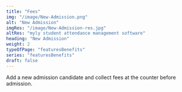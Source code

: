 ```yaml
---
title: "Fees"
img: "/image/New-Admission.png"
alt: "New Admission"
imgRes: "/image/New-Admission-res.jpg"
altRes: "myly student attendance management software"
heading: "New Admission"
weight: 2
typeOfPage: "featuresBenefits"
series: "featuresBenefits"
draft: false
---
```


Add a new admission candidate and collect fees at the counter before admission.
 
